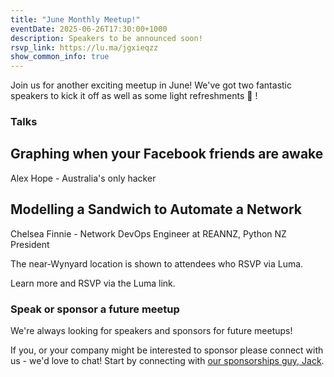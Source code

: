 ```yaml
---
title: "June Monthly Meetup!"
eventDate: 2025-06-26T17:30:00+1000
description: Speakers to be announced soon!
rsvp_link: https://lu.ma/jgxieqzz
show_common_info: true
---
```



​Join us for another exciting meetup in June! We've got two fantastic speakers to kick it off as well as some light refreshments 🍕 !

### Talks

## ​Graphing when your Facebook friends are awake
​Alex Hope - Australia's only hacker

## ​Modelling a Sandwich to Automate a Network
​Chelsea Finnie - Network DevOps Engineer at REANNZ, Python NZ President

The near-Wynyard location is shown to attendees who RSVP via Luma.

Learn more and RSVP via the Luma link.

### Speak or sponsor a future meetup
​We're always looking for speakers and sponsors for future meetups!

If you, or your company might be interested to sponsor please connect with us - we'd love to chat! Start by connecting with [our sponsorships guy, Jack](https://www.linkedin.com/in/gdayitsjack/).

